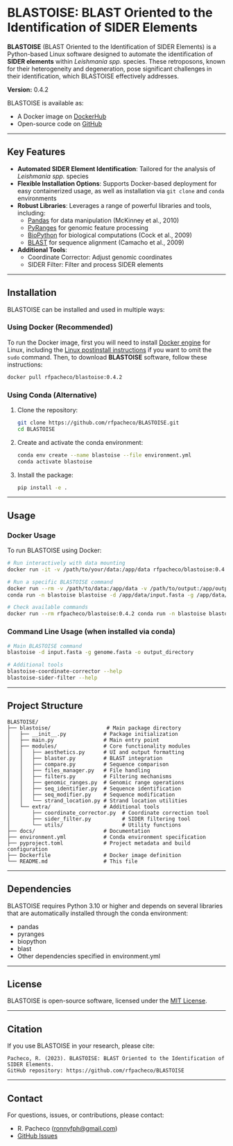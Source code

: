 # BLASTOISE: BLAST Oriented to the Identification of SIDER Elements

**BLASTOISE** (BLAST Oriented to the Identification of SIDER Elements) is a Python-based Linux software designed to automate the identification of **SIDER elements** within *Leishmania spp.* species. These retroposons, known for their heterogeneity and degeneration, pose significant challenges in their identification, which BLASTOISE effectively addresses.

**Version:** 0.4.2

BLASTOISE is available as:
- A Docker image on [DockerHub](https://hub.docker.com/repository/docker/rfpacheco/blastoise/general)
- Open-source code on [GitHub](https://github.com/rfpacheco/BLASTOISE)

---

## Key Features

- **Automated SIDER Element Identification**: Tailored for the analysis of *Leishmania spp.* species
- **Flexible Installation Options**: Supports Docker-based deployment for easy containerized usage, as well as installation via `git clone` and `conda` environments
- **Robust Libraries**: Leverages a range of powerful libraries and tools, including:
    - [Pandas](https://pandas.pydata.org/) for data manipulation (McKinney et al., 2010)
    - [PyRanges](https://pyranges.readthedocs.io/) for genomic feature processing
    - [BioPython](https://biopython.org/) for biological computations (Cock et al., 2009)
    - [BLAST](https://www.ncbi.nlm.nih.gov/books/NBK279690/) for sequence alignment (Camacho et al., 2009)
- **Additional Tools**:
    - Coordinate Corrector: Adjust genomic coordinates
    - SIDER Filter: Filter and process SIDER elements

---

## Installation

BLASTOISE can be installed and used in multiple ways:

### Using Docker (Recommended)

To run the Docker image, first you will need to install [Docker engine](https://docs.docker.com/engine/install/ubuntu/) for Linux, including the [Linux postinstall instructions](https://docs.docker.com/engine/install/linux-postinstall/) if you want to omit the `sudo` command. Then, to download **BLASTOISE** software, follow these instructions:

```bash
docker pull rfpacheco/blastoise:0.4.2
```

### Using Conda (Alternative)

1. Clone the repository:
   ```bash
   git clone https://github.com/rfpacheco/BLASTOISE.git
   cd BLASTOISE
   ```

2. Create and activate the conda environment:
   ```bash
   conda env create --name blastoise --file environment.yml
   conda activate blastoise
   ```

3. Install the package:
   ```bash
   pip install -e .
   ```

---

## Usage

### Docker Usage

To run BLASTOISE using Docker:

```bash
# Run interactively with data mounting
docker run -it -v /path/to/your/data:/app/data rfpacheco/blastoise:0.4.2

# Run a specific BLASTOISE command
docker run --rm -v /path/to/data:/app/data -v /path/to/output:/app/output rfpacheco/blastoise:0.4.2 \
conda run -n blastoise blastoise -d /app/data/input.fasta -g /app/data/genome.fasta -o /app/output

# Check available commands
docker run --rm rfpacheco/blastoise:0.4.2 conda run -n blastoise blastoise --help
```

### Command Line Usage (when installed via conda)

```bash
# Main BLASTOISE command
blastoise -d input.fasta -g genome.fasta -o output_directory

# Additional tools
blastoise-coordinate-corrector --help
blastoise-sider-filter --help
```

---

## Project Structure

```
BLASTOISE/
├── blastoise/                  # Main package directory
│   ├── __init__.py            # Package initialization
│   ├── main.py                # Main entry point
│   ├── modules/               # Core functionality modules
│   │   ├── aesthetics.py      # UI and output formatting
│   │   ├── blaster.py         # BLAST integration
│   │   ├── compare.py         # Sequence comparison
│   │   ├── files_manager.py   # File handling
│   │   ├── filters.py         # Filtering mechanisms
│   │   ├── genomic_ranges.py  # Genomic range operations
│   │   ├── seq_identifier.py  # Sequence identification
│   │   ├── seq_modifier.py    # Sequence modification
│   │   └── strand_location.py # Strand location utilities
│   └── extra/                 # Additional tools
│       ├── coordinate_corrector.py  # Coordinate correction tool
│       ├── sider_filter.py          # SIDER filtering tool
│       └── utils/                   # Utility functions
├── docs/                      # Documentation
├── environment.yml            # Conda environment specification
├── pyproject.toml             # Project metadata and build configuration
├── Dockerfile                 # Docker image definition
└── README.md                  # This file
```

---

## Dependencies

BLASTOISE requires Python 3.10 or higher and depends on several libraries that are automatically installed through the conda environment:

- pandas
- pyranges
- biopython
- blast
- Other dependencies specified in environment.yml

---

## License

BLASTOISE is open-source software, licensed under the [MIT License](https://opensource.org/licenses/MIT).

---

## Citation

If you use BLASTOISE in your research, please cite:

```
Pacheco, R. (2023). BLASTOISE: BLAST Oriented to the Identification of SIDER Elements. 
GitHub repository: https://github.com/rfpacheco/BLASTOISE
```

---

## Contact

For questions, issues, or contributions, please contact:
- R. Pacheco (ronnyfph@gmail.com)
- [GitHub Issues](https://github.com/rfpacheco/BLASTOISE/issues)